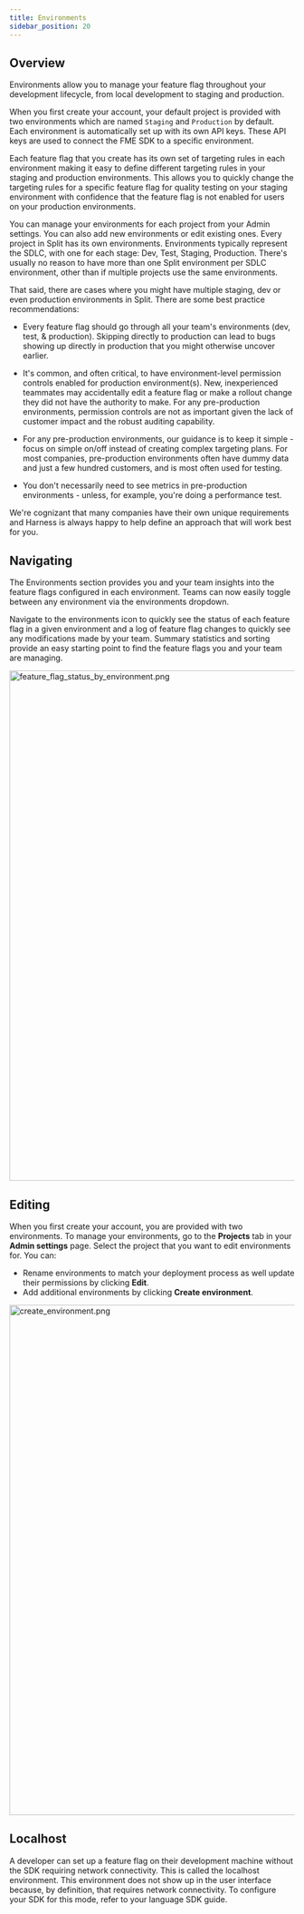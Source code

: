 ```yaml
---
title: Environments
sidebar_position: 20
---
```


## Overview

Environments allow you to manage your feature flag throughout your development lifecycle, from local development to staging and production.

When you first create your account, your default project is provided with two environments which are named `Staging` and `Production` by default. Each environment is automatically set up with its own API keys. These API keys are used to connect the FME SDK to a specific environment.

Each feature flag that you create has its own set of targeting rules in each environment making it easy to define different targeting rules in your staging and production environments. This allows you to quickly change the targeting rules for a specific feature flag for quality testing on your staging environment with confidence that the feature flag is not enabled for users on your production environments.

You can manage your environments for each project from your Admin settings. You can also add new environments or edit existing ones. Every project in Split has its own environments. Environments typically represent the SDLC, with one for each stage: Dev, Test, Staging, Production. There's usually no reason to have more than one Split environment per SDLC environment, other than if multiple projects use the same environments.

That said, there are cases where you might have multiple staging, dev or even production environments in Split. There are some best practice recommendations:

* Every feature flag should go through all your team's environments (dev, test, & production). Skipping directly to production can lead to bugs showing up directly in production that you might otherwise uncover earlier.

* It's common, and often critical, to have environment-level permission controls enabled for production environment(s). New, inexperienced teammates may accidentally edit a feature flag or make a rollout change they did not have the authority to make. For any pre-production environments, permission controls are not as important given the lack of customer impact and the robust auditing capability.

* For any pre-production environments, our guidance is to keep it simple - focus on simple on/off instead of creating complex targeting plans. For most companies, pre-production environments often have dummy data and just a few hundred customers, and is most often used for testing.

* You don't necessarily need to see metrics in pre-production environments - unless, for example, you're doing a performance test.

We're cognizant that many companies have their own unique requirements and Harness is always happy to help define an approach that will work best for you.

## Navigating

The Environments section provides you and your team insights into the feature flags configured in each environment. Teams can now easily toggle between any environment via the environments dropdown.

Navigate to the environments icon to quickly see the status of each feature flag in a given environment and a log of feature flag changes to quickly see any modifications made by your team. Summary statistics and sorting provide an easy starting point to find the feature flags you and your team are managing.

<img src="https://help.split.io/hc/article_attachments/15587079043853" alt="feature_flag_status_by_environment.png" width="900" />

## Editing

When you first create your account, you are provided with two environments. To manage your environments, go to the **Projects** tab in your **Admin settings** page. Select the project that you want to edit environments for. You can: 

* Rename environments to match your deployment process as well update their permissions by clicking **Edit**.
* Add additional environments by clicking **Create environment**.

<img src="https://help.split.io/hc/article_attachments/15587865204621" alt="create_environment.png" width="900" />


## Localhost

A developer can set up a feature flag on their development machine without the SDK requiring network connectivity. This is called the localhost environment. This environment does not show up in the user interface because, by definition, that requires network connectivity. To configure your SDK for this mode, refer to your language SDK guide.
